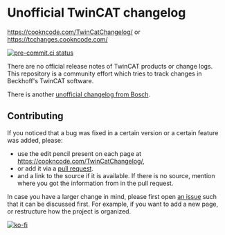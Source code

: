 # Unofficial TwinCAT changelog

<https://cookncode.com/TwinCatChangelog/> or <https://tcchanges.cookncode.com/>

[![pre-commit.ci status](https://results.pre-commit.ci/badge/github/Roald87/TwinCatChangelog/main.svg)](https://results.pre-commit.ci/latest/github/Roald87/TwinCatChangelog/main)

There are no official release notes of TwinCAT products or change logs. This repository is a community effort which tries to track changes in Beckhoff's TwinCAT software.

There is another [unofficial changelog from Bosch](https://community.developer.bosch.com/t5/Knowledge-base/TwinCAT-XAE-Version-Overview/ta-p/48982).

## Contributing

If you noticed that a bug was fixed in a certain version or a certain feature was added, please:

- use the edit pencil present on each page at <https://cookncode.com/TwinCatChangelog/>,
- or add it via a [pull request](https://docs.github.com/en/pull-requests/collaborating-with-pull-requests/proposing-changes-to-your-work-with-pull-requests/creating-a-pull-request).
- and a link to the source if it is available. If there is no source, mention where you got the information from in the pull request.

In case you have a larger change in mind, please first open [an issue](https://github.com/Roald87/TwinCatChangelog/issues) such that it can be discussed first. For example, if you want to add a new page, or restructure how the project is organized.

[![ko-fi](https://ko-fi.com/img/githubbutton_sm.svg)](https://ko-fi.com/Z8Z7D5MJ0)

